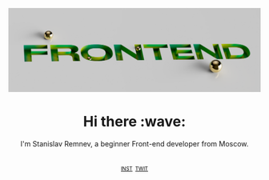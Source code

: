![github.com/remnev-s/remnev-s](/img/gre0000.png)

<h1 align='center'> Hi there :wave:</h1>
<p align = 'center'>
I'm Stanislav Remnev, a beginner Front-end developer from Moscow.
</p>
<br>
 <div align="center">
<font size="1"
<p><a style="color:black" href="https://www.instagram.com/rs__dsgn/">INST</a>&nbsp;
 <a style="color:black" href="https://twitter.com/https://twitter.com/hola_bratan">TWIT</a></p>
</font>

</div>
